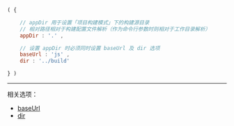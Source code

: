 ```js
( {

    // appDir 用于设置「项目构建模式」下的构建源目录
    // 相对路径相对于构建配置文件解析（作为命令行参数时则相对于工作目录解析）
    appDir : '.' ,

    // 设置 appDir 时必须同时设置 baseUrl 及 dir 选项
    baseUrl : 'js' ,
    dir : '../build'

} )
```

---

相关选项：

- [baseUrl](./baseUrl.md)
- [dir](./dir.md)
